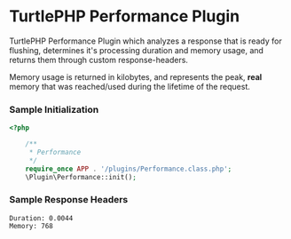 TurtlePHP Performance Plugin
===
TurtlePHP Performance Plugin which analyzes a response that is ready for
flushing, determines it&#039;s processing duration and memory usage, and returns
them through custom response-headers.

Memory usage is returned in kilobytes, and represents the peak, **real** memory
that was reached/used during the lifetime of the request.

### Sample Initialization
```php
<?php

    /**
     * Performance
     */
    require_once APP . '/plugins/Performance.class.php';
    \Plugin\Performance::init();
```

### Sample Response Headers
    Duration: 0.0044
    Memory: 768

